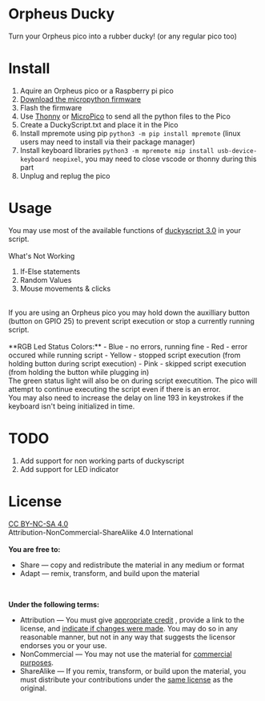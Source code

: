 # Orpheus Ducky
Turn your Orpheus pico into a rubber ducky! (or any regular pico too)

# Install
1. Aquire an Orpheus pico or a Raspberry pi pico
2. [Download the micropython firmware](https://micropython.org/download/rp2-pico/rp2-pico-latest.uf2)
3. Flash the firmware
4. Use [Thonny](https://thonny.org/) or [MicroPico](https://github.com/paulober/MicroPico) to send all the python files to the Pico
5. Create a DuckyScript.txt and place it in the Pico
6. Install mpremote using pip `python3 -m pip install mpremote` (linux users may need to install via their package manager)
7. Install keyboard libraries `python3 -m mpremote mip install usb-device-keyboard neopixel`, you may need to close vscode or thonny during this part
8. Unplug and replug the pico

# Usage
You may use most of the available functions of [duckyscript 3.0](https://docs.hak5.org/hak5-usb-rubber-ducky/duckyscript-tm-quick-reference) in your script. <br>
<br>
What's Not Working<br>
1. If-Else statements
2. Random Values
3. Mouse movements & clicks
<br>
If you are using an Orpheus pico you may hold down the auxilliary button (button on GPIO 25) to prevent script execution or stop a currently running script.<br>
<br>
**RGB Led Status Colors:**
- Blue - no errors, running fine
- Red - error occured while running script
- Yellow - stopped script execution (from holding button during script execution)
- Pink - skipped script execution (from holding the button while plugging in)
<br>
The green status light will also be on during script executition. The pico will attempt to continue executing the script even if there is an error.
<br>
You may also need to increase the delay on line 193 in keystrokes if the keyboard isn't being initialized in time.

# TODO
1. Add support for non working parts of duckyscript
2. Add support for LED indicator

# License
[CC BY-NC-SA 4.0](https://creativecommons.org/licenses/by-nc-sa/4.0/deed.en)<br>
Attribution-NonCommercial-ShareAlike 4.0 International <br>
<br>
**You are free to:**
- Share — copy and redistribute the material in any medium or format
- Adapt — remix, transform, and build upon the material
<br>

**Under the following terms:**
<br>
- Attribution — You must give [appropriate credit](https://creativecommons.org/licenses/by-nc-sa/4.0/deed.en#ref-appropriate-credit) , provide a link to the license, and [indicate if changes were made](https://creativecommons.org/licenses/by-nc-sa/4.0/deed.en#ref-indicate-changes). You may do so in any reasonable manner, but not in any way that suggests the licensor endorses you or your use. 
- NonCommercial — You may not use the material for [commercial purposes](https://creativecommons.org/licenses/by-nc-sa/4.0/deed.en#ref-commercial-purposes). 
- ShareAlike — If you remix, transform, or build upon the material, you must distribute your contributions under the [same license](https://creativecommons.org/licenses/by-nc-sa/4.0/deed.en#ref-same-license) as the original.
